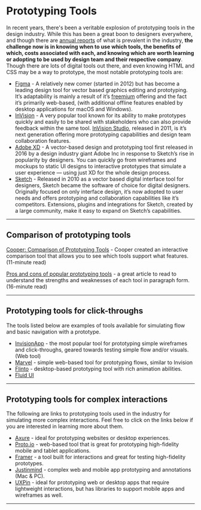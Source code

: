 # Prototyping Tools

In recent years, there's been a veritable explosion of prototyping tools in the design industry. While this has been a great boon to designers everywhere, and though there are [annual reports](https://uxtools.co/survey-2020/#prototyping) of what is prevalent in the industry, **the challenge now is in knowing when to use which tools, the benefits of which, costs associated with each, and knowing which are worth learning or adopting to be used by design team and their respective company**. Though there are lots of digital tools out there, and even knowing HTML and CSS may be a way to prototype, the most notable prototyping tools are:
- [Figma](https://www.figma.com/) - A relatively new comer (started in 2012) but has become a leading design tool for vector based graphics editing and prototyping. It’s adaptability is mainly a result of it’s [freemium](https://www.wikiwand.com/en/Freemium) offering and the fact it’s primarily web-based, (with additional offline features enabled by desktop applications for macOS and Windows).
- [InVision](http://invisionapp.com/) - A very popular tool known for its ability to make prototypes quickly and easily to be shared with stakeholders who can also provide feedback within the same tool. [InVision Studio](https://www.invisionapp.com/studio), released in 2011, is it’s next generation offering more prototyping capabilities and design team collaboration features. 
- [Adobe XD](https://www.adobe.com/products/xd/features.html) - A vector-based design and prototyping tool first released in 2016 by a design industry giant Adobe Inc in response to Sketch’s rise in popularity by designers. You can quickly go from wireframes and mockups to static UI designs to interactive prototypes that simulate a user experience — using just XD for the whole design process.
- [Sketch](https://www.sketch.com/for-designers/) - Released in 2010 as a vector based digital interface tool for designers, Sketch became the software of choice for digital designers. Originally focused on only interface design, it’s now adopted to user needs and offers prototyping and collaboration capabilities like it’s competitors. Extensions, plugins and integrations for Sketch, created by a large community, make it easy to expand on Sketch’s capabilities. 
    
---
## Comparison of prototyping tools
[Cooper: Comparison of Prototyping Tools](http://www.cooper.com/prototyping-tools) - Cooper created an interactive comparison tool that allows you to see which tools support what features. (11-minute read)
    
[Pros and cons of popular prototyping tools](http://stephenmeszaros.com/posts/prototyping-tools.html) - a great article to read to understand the strengths and weaknesses of each tool in paragraph form. (16-minute read)
    
---
## Prototyping tools for click-throughs 
The tools listed below are examples of tools available for simulating flow and basic navigation with a prototype.
- [InvisionApp](http://invisionapp.com/) - the most popular tool for prototyping simple wireframes and click-throughs, geared towards testing simple flow and/or visuals. (Web tool) 
- [Marvel](http://marvelapp.com/) - simple web-based tool for prototyping flows, similar to Invision
- [Flinto](https://www.flinto.com/) - desktop-based prototyping tool with rich animation abilities.
- [Fluid UI](https://www.fluidui.com/)
    
---
## Prototyping tools for complex interactions
The following are links to prototyping tools used in the industry for simulating more complex interactions. Feel free to click on the links below if you are interested in learning more about them.
- [Axure](http://www.axure.com/) - ideal for prototyping websites or desktop experiences.
- [Proto.io](http://proto.io/) - web-based tool that is great for prototyping high-fidelity mobile and tablet applications. 
- [Framer](https://www.framer.com/why-framer/) - a tool built for interactions and great for testing high-fidelity prototypes. 
- [Justinmind](http://www.justinmind.com/) - complex web and mobile app prototyping and annotations (Mac & PC).
- [UXPin](https://uxpin.com/) - ideal for prototyping web or desktop apps that require lightweight interactions, but has libraries to support mobile apps and wireframes as well.
    
---
